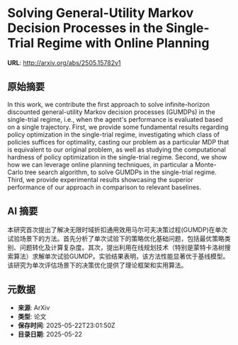 # Solving General-Utility Markov Decision Processes in the Single-Trial Regime with Online Planning

**URL**: http://arxiv.org/abs/2505.15782v1

## 原始摘要

In this work, we contribute the first approach to solve infinite-horizon
discounted general-utility Markov decision processes (GUMDPs) in the
single-trial regime, i.e., when the agent's performance is evaluated based on a
single trajectory. First, we provide some fundamental results regarding policy
optimization in the single-trial regime, investigating which class of policies
suffices for optimality, casting our problem as a particular MDP that is
equivalent to our original problem, as well as studying the computational
hardness of policy optimization in the single-trial regime. Second, we show how
we can leverage online planning techniques, in particular a Monte-Carlo tree
search algorithm, to solve GUMDPs in the single-trial regime. Third, we provide
experimental results showcasing the superior performance of our approach in
comparison to relevant baselines.


## AI 摘要

本研究首次提出了解决无限时域折扣通用效用马尔可夫决策过程(GUMDP)在单次试验场景下的方法。首先分析了单次试验下的策略优化基础问题，包括最优策略类别、问题转化及计算复杂度。其次，提出利用在线规划技术（特别是蒙特卡洛树搜索算法）求解单次试验GUMDP。实验结果表明，该方法性能显著优于基线模型。该研究为单次评估场景下的决策优化提供了理论框架和实用算法。

## 元数据

- **来源**: ArXiv
- **类型**: 论文
- **保存时间**: 2025-05-22T23:01:50Z
- **目录日期**: 2025-05-22
